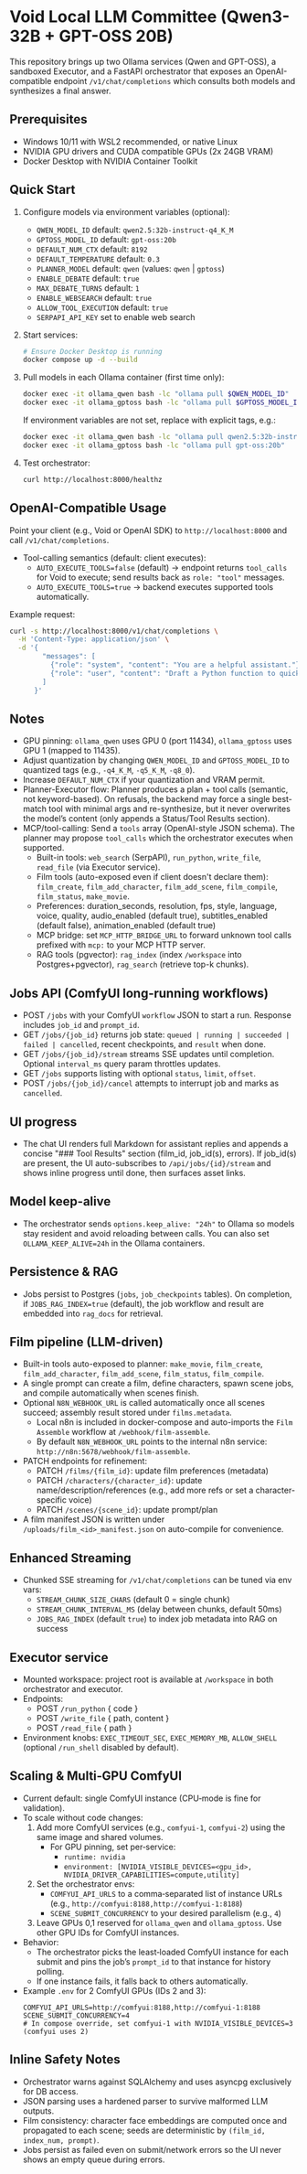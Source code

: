 Void Local LLM Committee (Qwen3-32B + GPT-OSS 20B)
===================================================

This repository brings up two Ollama services (Qwen and GPT-OSS), a sandboxed Executor, and a FastAPI orchestrator that exposes an OpenAI-compatible endpoint `/v1/chat/completions` which consults both models and synthesizes a final answer.

Prerequisites
-------------
- Windows 10/11 with WSL2 recommended, or native Linux
- NVIDIA GPU drivers and CUDA compatible GPUs (2x 24GB VRAM)
- Docker Desktop with NVIDIA Container Toolkit

Quick Start
-----------
1. Configure models via environment variables (optional):
   - `QWEN_MODEL_ID` default: `qwen2.5:32b-instruct-q4_K_M`
   - `GPTOSS_MODEL_ID` default: `gpt-oss:20b`
   - `DEFAULT_NUM_CTX` default: `8192`
   - `DEFAULT_TEMPERATURE` default: `0.3`
   - `PLANNER_MODEL` default: `qwen` (values: `qwen` | `gptoss`)
   - `ENABLE_DEBATE` default: `true`
   - `MAX_DEBATE_TURNS` default: `1`
   - `ENABLE_WEBSEARCH` default: `true`
   - `ALLOW_TOOL_EXECUTION` default: `true`
   - `SERPAPI_API_KEY` set to enable web search

2. Start services:
   ```bash
   # Ensure Docker Desktop is running
   docker compose up -d --build
   ```

3. Pull models in each Ollama container (first time only):
   ```bash
   docker exec -it ollama_qwen bash -lc "ollama pull $QWEN_MODEL_ID"
   docker exec -it ollama_gptoss bash -lc "ollama pull $GPTOSS_MODEL_ID"
   ```

   If environment variables are not set, replace with explicit tags, e.g.:
   ```bash
   docker exec -it ollama_qwen bash -lc "ollama pull qwen2.5:32b-instruct-q4_K_M"
   docker exec -it ollama_gptoss bash -lc "ollama pull gpt-oss:20b"
   ```

4. Test orchestrator:
   ```bash
   curl http://localhost:8000/healthz
   ```

OpenAI-Compatible Usage
-----------------------
Point your client (e.g., Void or OpenAI SDK) to `http://localhost:8000` and call `/v1/chat/completions`.
- Tool-calling semantics (default: client executes):
  - `AUTO_EXECUTE_TOOLS=false` (default) → endpoint returns `tool_calls` for Void to execute; send results back as `role: "tool"` messages.
  - `AUTO_EXECUTE_TOOLS=true` → backend executes supported tools automatically.


Example request:
```bash
curl -s http://localhost:8000/v1/chat/completions \
  -H 'Content-Type: application/json' \
  -d '{
        "messages": [
          {"role": "system", "content": "You are a helpful assistant."},
          {"role": "user", "content": "Draft a Python function to quicksort a list."}
        ]
      }'
```

Notes
-----
- GPU pinning: `ollama_qwen` uses GPU 0 (port 11434), `ollama_gptoss` uses GPU 1 (mapped to 11435).
- Adjust quantization by changing `QWEN_MODEL_ID` and `GPTOSS_MODEL_ID` to quantized tags (e.g., `-q4_K_M`, `-q5_K_M`, `-q8_0`).
- Increase `DEFAULT_NUM_CTX` if your quantization and VRAM permit.
- Planner-Executor flow: Planner produces a plan + tool calls (semantic, not keyword-based). On refusals, the backend may force a single best-match tool with minimal args and re-synthesize, but it never overwrites the model’s content (only appends a Status/Tool Results section).
- MCP/tool-calling: Send a `tools` array (OpenAI-style JSON schema). The planner may propose `tool_calls` which the orchestrator executes when supported.
  - Built-in tools: `web_search` (SerpAPI), `run_python`, `write_file`, `read_file` (via Executor service).
  - Film tools (auto-exposed even if client doesn't declare them): `film_create`, `film_add_character`, `film_add_scene`, `film_compile`, `film_status`, `make_movie`.
  - Preferences: duration_seconds, resolution, fps, style, language, voice, quality, audio_enabled (default true), subtitles_enabled (default false), animation_enabled (default true)
  - MCP bridge: set `MCP_HTTP_BRIDGE_URL` to forward unknown tool calls prefixed with `mcp:` to your MCP HTTP server.
  - RAG tools (pgvector): `rag_index` (index `/workspace` into Postgres+pgvector), `rag_search` (retrieve top-k chunks).

Jobs API (ComfyUI long-running workflows)
-----------------------------------------
- POST `/jobs` with your ComfyUI `workflow` JSON to start a run. Response includes `job_id` and `prompt_id`.
- GET `/jobs/{job_id}` returns job state: `queued | running | succeeded | failed | cancelled`, recent checkpoints, and `result` when done.
- GET `/jobs/{job_id}/stream` streams SSE updates until completion. Optional `interval_ms` query param throttles updates.
- GET `/jobs` supports listing with optional `status`, `limit`, `offset`.
- POST `/jobs/{job_id}/cancel` attempts to interrupt job and marks as `cancelled`.

UI progress
-----------
- The chat UI renders full Markdown for assistant replies and appends a concise "### Tool Results" section (film_id, job_id(s), errors). If job_id(s) are present, the UI auto-subscribes to `/api/jobs/{id}/stream` and shows inline progress until done, then surfaces asset links.

Model keep-alive
----------------
- The orchestrator sends `options.keep_alive: "24h"` to Ollama so models stay resident and avoid reloading between calls. You can also set `OLLAMA_KEEP_ALIVE=24h` in the Ollama containers.

Persistence & RAG
-----------------
- Jobs persist to Postgres (`jobs`, `job_checkpoints` tables). On completion, if `JOBS_RAG_INDEX=true` (default), the job workflow and result are embedded into `rag_docs` for retrieval.

Film pipeline (LLM-driven)
--------------------------
- Built-in tools auto-exposed to planner: `make_movie`, `film_create`, `film_add_character`, `film_add_scene`, `film_status`, `film_compile`.
- A single prompt can create a film, define characters, spawn scene jobs, and compile automatically when scenes finish.
- Optional `N8N_WEBHOOK_URL` is called automatically once all scenes succeed; assembly result stored under `films.metadata`.
  - Local n8n is included in docker-compose and auto-imports the `Film Assemble` workflow at `/webhook/film-assemble`.
  - By default `N8N_WEBHOOK_URL` points to the internal n8n service: `http://n8n:5678/webhook/film-assemble`.
- PATCH endpoints for refinement:
  - PATCH `/films/{film_id}`: update film preferences (metadata)
  - PATCH `/characters/{character_id}`: update name/description/references (e.g., add more refs or set a character-specific voice)
  - PATCH `/scenes/{scene_id}`: update prompt/plan
- A film manifest JSON is written under `/uploads/film_<id>_manifest.json` on auto-compile for convenience.

Enhanced Streaming
------------------
- Chunked SSE streaming for `/v1/chat/completions` can be tuned via env vars:
  - `STREAM_CHUNK_SIZE_CHARS` (default 0 = single chunk)
  - `STREAM_CHUNK_INTERVAL_MS` (delay between chunks, default 50ms)
  - `JOBS_RAG_INDEX` (default `true`) to index job metadata into RAG on success

Executor service
----------------
- Mounted workspace: project root is available at `/workspace` in both orchestrator and executor.
- Endpoints:
  - POST `/run_python` { code }
  - POST `/write_file` { path, content }
  - POST `/read_file` { path }
- Environment knobs: `EXEC_TIMEOUT_SEC`, `EXEC_MEMORY_MB`, `ALLOW_SHELL` (optional `/run_shell` disabled by default).

Scaling & Multi‑GPU ComfyUI
---------------------------
- Current default: single ComfyUI instance (CPU‑mode is fine for validation).
- To scale without code changes:
  1) Add more ComfyUI services (e.g., `comfyui-1`, `comfyui-2`) using the same image and shared volumes.
     - For GPU pinning, set per‑service:
       - `runtime: nvidia`
       - `environment: [NVIDIA_VISIBLE_DEVICES=<gpu_id>, NVIDIA_DRIVER_CAPABILITIES=compute,utility]`
  2) Set the orchestrator envs:
     - `COMFYUI_API_URLS` to a comma‑separated list of instance URLs (e.g., `http://comfyui:8188,http://comfyui-1:8188`)
     - `SCENE_SUBMIT_CONCURRENCY` to your desired parallelism (e.g., `4`)
  3) Leave GPUs 0,1 reserved for `ollama_qwen` and `ollama_gptoss`. Use other GPU IDs for ComfyUI instances.
- Behavior:
  - The orchestrator picks the least‑loaded ComfyUI instance for each submit and pins the job’s `prompt_id` to that instance for history polling.
  - If one instance fails, it falls back to others automatically.
- Example `.env` for 2 ComfyUI GPUs (IDs 2 and 3):
  ```env
  COMFYUI_API_URLS=http://comfyui:8188,http://comfyui-1:8188
  SCENE_SUBMIT_CONCURRENCY=4
  # In compose override, set comfyui-1 with NVIDIA_VISIBLE_DEVICES=3 (comfyui uses 2)
  ```

Inline Safety Notes
-------------------
- Orchestrator warns against SQLAlchemy and uses asyncpg exclusively for DB access.
- JSON parsing uses a hardened parser to survive malformed LLM outputs.
- Film consistency: character face embeddings are computed once and propagated to each scene; seeds are deterministic by `(film_id, index_num, prompt)`.
- Jobs persist as failed even on submit/network errors so the UI never shows an empty queue during errors.


